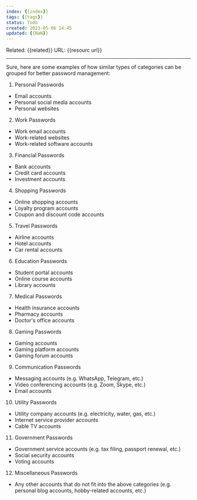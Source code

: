 ```yaml
---
index: {{index}}
tags: {{tags}}
status: Todo
created: 2023-05-06 14:45
updated: {{NaN}}
---
```

Related: {{related}}
URL: {{resourc url}}

---
Sure, here are some examples of how similar types of categories can be grouped for better password management:

1. Personal Passwords
- Email accounts
- Personal social media accounts
- Personal websites

2. Work Passwords
- Work email accounts
- Work-related websites
- Work-related software accounts

3. Financial Passwords
- Bank accounts
- Credit card accounts
- Investment accounts

4. Shopping Passwords
- Online shopping accounts
- Loyalty program accounts
- Coupon and discount code accounts

5. Travel Passwords
- Airline accounts
- Hotel accounts
- Car rental accounts

6. Education Passwords
- Student portal accounts
- Online course accounts
- Library accounts

7. Medical Passwords
- Health insurance accounts
- Pharmacy accounts
- Doctor's office accounts

8. Gaming Passwords
- Gaming accounts
- Gaming platform accounts
- Gaming forum accounts

9. Communication Passwords
- Messaging accounts (e.g. WhatsApp, Telegram, etc.)
- Video conferencing accounts (e.g. Zoom, Skype, etc.)
- Email accounts

10. Utility Passwords
- Utility company accounts (e.g. electricity, water, gas, etc.)
- Internet service provider accounts
- Cable TV accounts

11. Government Passwords
- Government service accounts (e.g. tax filing, passport renewal, etc.)
- Social security accounts
- Voting accounts

12. Miscellaneous Passwords
- Any other accounts that do not fit into the above categories (e.g. personal blog accounts, hobby-related accounts, etc.)